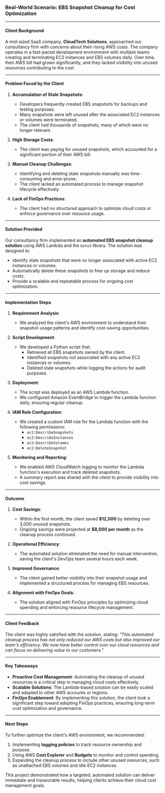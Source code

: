 ### Real-World Scenario: EBS Snapshot Cleanup for Cost Optimization

---

#### **Client Background**
A mid-sized SaaS company, **CloudTech Solutions**, approached our consultancy firm with concerns about their rising AWS costs. The company operates in a fast-paced development environment with multiple teams creating and terminating EC2 instances and EBS volumes daily. Over time, their AWS bill had grown significantly, and they lacked visibility into unused resources contributing to the cost.

---

#### **Problem Faced by the Client**
1. **Accumulation of Stale Snapshots**:
   - Developers frequently created EBS snapshots for backups and testing purposes.
   - Many snapshots were left unused after the associated EC2 instances or volumes were terminated.
   - The client had thousands of snapshots, many of which were no longer relevant.

2. **High Storage Costs**:
   - The client was paying for unused snapshots, which accounted for a significant portion of their AWS bill.

3. **Manual Cleanup Challenges**:
   - Identifying and deleting stale snapshots manually was time-consuming and error-prone.
   - The client lacked an automated process to manage snapshot lifecycle effectively.

4. **Lack of FinOps Practices**:
   - The client had no structured approach to optimize cloud costs or enforce governance over resource usage.

---

#### **Solution Provided**
Our consultancy firm implemented an **automated EBS snapshot cleanup solution** using AWS Lambda and the `boto3` library. The solution was designed to:
- Identify stale snapshots that were no longer associated with active EC2 instances or volumes.
- Automatically delete these snapshots to free up storage and reduce costs.
- Provide a scalable and repeatable process for ongoing cost optimization.

---

#### **Implementation Steps**
1. **Requirement Analysis**:
   - We analyzed the client's AWS environment to understand their snapshot usage patterns and identify cost-saving opportunities.

2. **Script Development**:
   - We developed a Python script that:
     - Retrieved all EBS snapshots owned by the client.
     - Identified snapshots not associated with any active EC2 instances or volumes.
     - Deleted stale snapshots while logging the actions for audit purposes.

3. **Deployment**:
   - The script was deployed as an AWS Lambda function.
   - We configured Amazon EventBridge to trigger the Lambda function daily, ensuring regular cleanup.

4. **IAM Role Configuration**:
   - We created a custom IAM role for the Lambda function with the following permissions:
     - `ec2:DescribeSnapshots`
     - `ec2:DescribeInstances`
     - `ec2:DescribeVolumes`
     - `ec2:DeleteSnapshot`

5. **Monitoring and Reporting**:
   - We enabled AWS CloudWatch logging to monitor the Lambda function's execution and track deleted snapshots.
   - A summary report was shared with the client to provide visibility into cost savings.

---

#### **Outcome**
1. **Cost Savings**:
   - Within the first month, the client saved **$12,000** by deleting over 3,000 unused snapshots.
   - Ongoing savings were projected at **$8,000 per month** as the cleanup process continued.

2. **Operational Efficiency**:
   - The automated solution eliminated the need for manual intervention, saving the client's DevOps team several hours each week.

3. **Improved Governance**:
   - The client gained better visibility into their snapshot usage and implemented a structured process for managing EBS resources.

4. **Alignment with FinOps Goals**:
   - The solution aligned with FinOps principles by optimizing cloud spending and enforcing resource lifecycle management.

---

#### **Client Feedback**
The client was highly satisfied with the solution, stating:
*"This automated cleanup process has not only reduced our AWS costs but also improved our team's efficiency. We now have better control over our cloud resources and can focus on delivering value to our customers."*

---

#### **Key Takeaways**
- **Proactive Cost Management**: Automating the cleanup of unused resources is a critical step in managing cloud costs effectively.
- **Scalable Solutions**: The Lambda-based solution can be easily scaled and adapted to other AWS accounts or regions.
- **FinOps Enablement**: By implementing this solution, the client took a significant step toward adopting FinOps practices, ensuring long-term cost optimization and governance.

---

#### **Next Steps**
To further optimize the client's AWS environment, we recommended:
1. Implementing **tagging policies** to track resource ownership and purpose.
2. Using AWS **Cost Explorer** and **Budgets** to monitor and control spending.
3. Expanding the cleanup process to include other unused resources, such as unattached EBS volumes and idle EC2 instances.

This project demonstrated how a targeted, automated solution can deliver immediate and measurable results, helping clients achieve their cloud cost management goals.